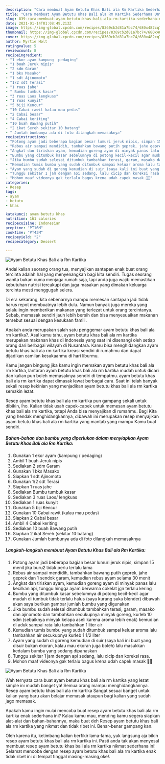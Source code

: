 ```yaml
---
description: "Cara membuat Ayam Betutu Khas Bali ala Rm Kartika Sederhana Untuk Jualan"
title: "Cara membuat Ayam Betutu Khas Bali ala Rm Kartika Sederhana Untuk Jualan"
slug: 839-cara-membuat-ayam-betutu-khas-bali-ala-rm-kartika-sederhana-untuk-jualan
date: 2021-01-14T01:08:49.213Z
image: https://img-global.cpcdn.com/recipes/8369cb2d81a7bc74/680x482cq70/ayam-betutu-khas-bali-ala-rm-kartika-foto-resep-utama.jpg
thumbnail: https://img-global.cpcdn.com/recipes/8369cb2d81a7bc74/680x482cq70/ayam-betutu-khas-bali-ala-rm-kartika-foto-resep-utama.jpg
cover: https://img-global.cpcdn.com/recipes/8369cb2d81a7bc74/680x482cq70/ayam-betutu-khas-bali-ala-rm-kartika-foto-resep-utama.jpg
author: Myrtie Holt
ratingvalue: 5
reviewcount: 8
recipeingredient:
- "1 ekor ayam kampung  pedaging"
- "1 buah Jeruk nipis"
- "2 sdm Garam"
- "1 bks Masako"
- "1 sdt Ajinomoto"
- "1/2 sdt Terasi"
- "1 ruas jahe"
- " Bumbu tumbuk kasar"
- "3 ruas Laos lengkuas"
- "1 ruas kunyit"
- "5 biji Kencur"
- "10 Cabai rawit kalau mau pedas"
- "2 Cabai besar"
- "4 Cabai keriting"
- "10 buah Bawang putih"
- "2 ikat Sereh sekitar 10 batang"
- " Jumlah bumbunya ada di foto dilangkah memasaknya"
recipeinstructions:
- "Potong ayam jadi beberapa bagian besar lumuri jeruk nipis, simpan 15 menit jika buru2 tidak perlu terlalu lama"
- "Rebus air sampai mendidih, tambahkan bawang putih geprek, jahe geprek dan 1 sendok garam, kemudian rebus ayam selama 30 menit"
- "Angkat dan tiriskan ayam, kemudian goreng ayam di minyak panas lalu kecilkan api, tunggu hingga ayam berwarna cokelat jgn terlalu kering"
- "Bumbu yang ditumbuk kasar sebelumnya di potong kecil-kecil agar mudah di tumbuk tidak terlalu halus (saya kurang suka blender) dibawah akan saya berikan gambar jumlah bumbu yang digunakan"
- "Jika bumbu sudah selesai ditumbuk tambahkan terasi, garam, masako dan ajinomoto dan tambahkan secukupnya minyak goreng, kurleb 10 sdm (sebaiknya minyak kelapa aseli karena aroma lebih enak) kemudian di aduk sampai rata lalu tambahkan 1 liter air"
- "Kemudian tumis bumbu yang sudah ditumbuk sampai keluar aroma lalu tambahkan air secukupnya kurleb 1 1/2 liter"
- "Ayam yang sudah di goreng kemudian di suir (saya kali ini buat yang disuir bukan ekoran, kalau mau ekoran juga boleh) lalu masukkan kedalam bumbu yang sedang dipanaskan"
- "Tunggu sekitar 1 jam dengan api sedang, lalu cicip dan koreksi rasa."
- "Mohon maaf videonya gak terlalu bagus krena udah capek masak 🤪🤪"
categories:
- Resep
tags:
- ayam
- betutu
- khas

katakunci: ayam betutu khas 
nutrition: 161 calories
recipecuisine: Indonesian
preptime: "PT16M"
cooktime: "PT43M"
recipeyield: "2"
recipecategory: Dessert

---
```



![Ayam Betutu Khas Bali ala Rm Kartika](https://img-global.cpcdn.com/recipes/8369cb2d81a7bc74/680x482cq70/ayam-betutu-khas-bali-ala-rm-kartika-foto-resep-utama.jpg)

Andai kalian seorang orang tua, menyajikan santapan enak buat orang tercinta adalah hal yang menyenangkan bagi kita sendiri. Tugas seorang  wanita bukan cuma menjaga rumah saja, tapi anda juga wajib memastikan kebutuhan nutrisi tercukupi dan juga masakan yang dimakan keluarga tercinta mesti menggugah selera.

Di era  sekarang, kita sebenarnya mampu memesan santapan jadi tidak harus repot membuatnya lebih dulu. Namun banyak juga mereka yang selalu ingin memberikan makanan yang terlezat untuk orang tercintanya. Sebab, memasak sendiri jauh lebih bersih dan bisa menyesuaikan makanan tersebut sesuai dengan kesukaan famili. 



Apakah anda merupakan salah satu penggemar ayam betutu khas bali ala rm kartika?. Asal kamu tahu, ayam betutu khas bali ala rm kartika merupakan makanan khas di Indonesia yang saat ini disenangi oleh setiap orang dari berbagai wilayah di Nusantara. Kamu bisa menghidangkan ayam betutu khas bali ala rm kartika kreasi sendiri di rumahmu dan dapat dijadikan camilan kesukaanmu di hari liburmu.

Kamu jangan bingung jika kamu ingin memakan ayam betutu khas bali ala rm kartika, lantaran ayam betutu khas bali ala rm kartika mudah untuk dicari dan kalian pun boleh memasaknya sendiri di tempatmu. ayam betutu khas bali ala rm kartika dapat dimasak lewat berbagai cara. Saat ini telah banyak sekali resep kekinian yang menjadikan ayam betutu khas bali ala rm kartika semakin lezat.

Resep ayam betutu khas bali ala rm kartika pun gampang sekali untuk dibikin, lho. Kalian tidak usah capek-capek untuk memesan ayam betutu khas bali ala rm kartika, tetapi Anda bisa menyajikan di rumahmu. Bagi Kita yang hendak menghidangkannya, dibawah ini merupakan resep menyajikan ayam betutu khas bali ala rm kartika yang mantab yang mampu Kamu buat sendiri.

<!--inarticleads1-->

##### Bahan-bahan dan bumbu yang diperlukan dalam menyiapkan Ayam Betutu Khas Bali ala Rm Kartika:

1. Gunakan 1 ekor ayam (kampung / pedaging)
1. Ambil 1 buah Jeruk nipis
1. Sediakan 2 sdm Garam
1. Gunakan 1 bks Masako
1. Siapkan 1 sdt Ajinomoto
1. Gunakan 1/2 sdt Terasi
1. Siapkan 1 ruas jahe
1. Sediakan  Bumbu tumbuk kasar
1. Sediakan 3 ruas Laos/ lengkuas
1. Sediakan 1 ruas kunyit
1. Gunakan 5 biji Kencur
1. Gunakan 10 Cabai rawit (kalau mau pedas)
1. Siapkan 2 Cabai besar
1. Ambil 4 Cabai keriting
1. Sediakan 10 buah Bawang putih
1. Siapkan 2 ikat Sereh (sekitar 10 batang)
1. Gunakan  Jumlah bumbunya ada di foto dilangkah memasaknya




<!--inarticleads2-->

##### Langkah-langkah membuat Ayam Betutu Khas Bali ala Rm Kartika:

1. Potong ayam jadi beberapa bagian besar lumuri jeruk nipis, simpan 15 menit jika buru2 tidak perlu terlalu lama
1. Rebus air sampai mendidih, tambahkan bawang putih geprek, jahe geprek dan 1 sendok garam, kemudian rebus ayam selama 30 menit
1. Angkat dan tiriskan ayam, kemudian goreng ayam di minyak panas lalu kecilkan api, tunggu hingga ayam berwarna cokelat jgn terlalu kering
1. Bumbu yang ditumbuk kasar sebelumnya di potong kecil-kecil agar mudah di tumbuk tidak terlalu halus (saya kurang suka blender) dibawah akan saya berikan gambar jumlah bumbu yang digunakan
1. Jika bumbu sudah selesai ditumbuk tambahkan terasi, garam, masako dan ajinomoto dan tambahkan secukupnya minyak goreng, kurleb 10 sdm (sebaiknya minyak kelapa aseli karena aroma lebih enak) kemudian di aduk sampai rata lalu tambahkan 1 liter air
1. Kemudian tumis bumbu yang sudah ditumbuk sampai keluar aroma lalu tambahkan air secukupnya kurleb 1 1/2 liter
1. Ayam yang sudah di goreng kemudian di suir (saya kali ini buat yang disuir bukan ekoran, kalau mau ekoran juga boleh) lalu masukkan kedalam bumbu yang sedang dipanaskan
1. Tunggu sekitar 1 jam dengan api sedang, lalu cicip dan koreksi rasa.
1. Mohon maaf videonya gak terlalu bagus krena udah capek masak 🤪🤪
<img src="//assets-global.cpcdn.com/assets/icons/button_play-2c75c40dde080a61004c1f40b05d8f140eaff45d7e9e6481dc71c63d2e7c4909.png" alt="Ayam Betutu Khas Bali ala Rm Kartika">



Wah ternyata cara buat ayam betutu khas bali ala rm kartika yang lezat simple ini mudah banget ya! Semua orang mampu menghidangkannya. Resep ayam betutu khas bali ala rm kartika Sangat sesuai banget untuk kalian yang baru akan belajar memasak ataupun bagi kalian yang sudah jago memasak.

Apakah kamu ingin mulai mencoba buat resep ayam betutu khas bali ala rm kartika enak sederhana ini? Kalau kamu mau, mending kamu segera siapkan alat-alat dan bahan-bahannya, maka buat deh Resep ayam betutu khas bali ala rm kartika yang nikmat dan tidak ribet ini. Benar-benar gampang kan. 

Oleh karena itu, ketimbang kalian berfikir lama-lama, yuk langsung aja bikin resep ayam betutu khas bali ala rm kartika ini. Pasti anda tak akan menyesal membuat resep ayam betutu khas bali ala rm kartika nikmat sederhana ini! Selamat mencoba dengan resep ayam betutu khas bali ala rm kartika enak tidak ribet ini di tempat tinggal masing-masing,oke!.

